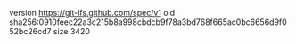 version https://git-lfs.github.com/spec/v1
oid sha256:0910feec22a3c215b8a998cbdcb9f78a3bd768f665ac0bc6656d9f052bc26cd7
size 3420
